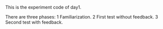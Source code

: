 This is the experiment code of day1.

There are three phases:
1 Familiarization.
2 First test without feedback.
3 Second test with feedback.